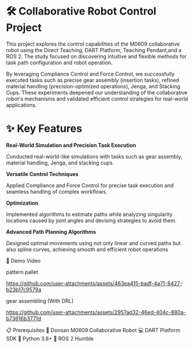 # 🛠️ Collaborative Robot Control Project
This project explores the control capabilities of the M0609 collaborative robot using the Direct Teaching, DART Platform, Teaching Pendant,and a ROS 2. The study focused on discovering intuitive and flexible methods for task path configuration and robot operation.

By leveraging Compliance Control and Force Control, we successfully executed tasks such as precise gear assembly (insertion tasks), refined material handling (precision-optimized operations), Jenga, and Stacking Cups.
These experiments deepened our understanding of the collaborative robot's mechanisms and validated efficient control strategies for real-world applications.


# ✨ Key Features
**Real-World Simulation and Precision Task Execution**

Conducted real-world-like simulations with tasks such as gear assembly, material handling, Jenga, and stacking cups.

**Versatile Control Techniques**

Applied Compliance and Force Control for precise task execution and seamless handling of complex workflows.

**Optimization**

Implemented algorithms to estimate paths while analyzing singularity locations caused by joint angles and devising strategies to avoid them.

**Advanced Path Planning Algorithms**

Designed optimal movements using not only linear and curved paths but also spline curves, achieving smooth and efficient robot operations

🎥 Demo Video

pattern pallet

https://github.com/user-attachments/assets/463ea415-badf-4a71-8427-b23b17c9579a

gear assembling (With DRL)

https://github.com/user-attachments/assets/2957ad32-46ed-404c-880a-b73616b3771d





📋 Prerequisites
🤖 Doosan M0609 Collaborative Robot
💻 DART Platform SDK
🐍 Python 3.8+
🐾 ROS 2 Humble
